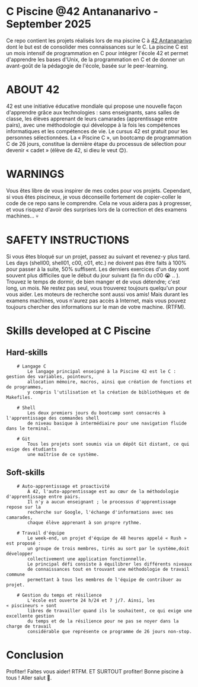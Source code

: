 # C Piscine @42 Antananarivo - September 2025

Ce repo contient les projets réalisés lors de ma piscine C à [42 Antananarivo](https://42antananarivo.mg/) dont le but est de consolider mes connaissances sur le C. La piscine C est un mois intensif de programmation en C pour intégrer l'école 42 et permet d'apprendre les bases d'Unix, de la programmation en C et de donner un avant-goût de la pédagogie de l'école, basée sur le peer-learning.

# ABOUT 42

42 est une initiative éducative mondiale qui propose une nouvelle façon d'apprendre grâce aux technologies : sans enseignants, sans salles de classe, les élèves apprenant de leurs camarades (apprentissage entre pairs), avec une méthodologie qui développe à la fois les compétences informatiques et les compétences de vie. Le cursus 42 est gratuit pour les personnes sélectionnées. La « Piscine C », un bootcamp de programmation C de 26 jours, constitue la dernière étape du processus de sélection pour devenir « cadet » (élève de 42, si dieu le veut :blush:).

# WARNINGS

Vous êtes libre de vous inspirer de mes codes pour vos projets. Cependant, si vous êtes piscineux, je vous déconseille fortement de copier-coller le code de ce repo sans le comprendre. Cela ne vous aidera pas à progresser, et vous risquez d'avoir des surprises lors de la correction et des examens machines... :skull:

# SAFETY INSTRUCTIONS

Si vous êtes bloqué sur un projet, passez au suivant et revenez-y plus tard. Les days (shell00, shell01, c00, c01, etc.) ne doivent pas être faits à 100% pour passer à la suite, 50% suffisent.
Les derniers exercices d'un day sont souvent plus difficiles que le début du jour suivant (la fin du c00 :sob: .. ).
Trouvez le temps de dormir, de bien manger et de vous détendre; c'est long, un mois.
Ne restez pas seul, vous trouverez toujours quelqu'un pour vous aider. Les moteurs de recherche sont aussi vos amis! Mais durant les examens machines, vous n'aurez pas accès à Internet, mais vous pouvez toujours chercher des informations sur le man de votre machine. (RTFM).

# Skills developed at C Piscine

## Hard-skills
```
    # Langage C
        Le langage principal enseigné à la Piscine 42 est le C : gestion des variables, pointeurs,
        allocation mémoire, macros, ainsi que création de fonctions et de programmes,
        y compris l'utilisation et la création de bibliothèques et de Makefiles.

    # Shell
        Les deux premiers jours du bootcamp sont consacrés à l'apprentissage des commandes shell
        de niveau basique à intermédiaire pour une navigation fluide dans le terminal.

    # Git
        Tous les projets sont soumis via un dépôt Git distant, ce qui exige des étudiants
        une maîtrise de ce système.
```

## Soft-skills
```
    # Auto-apprentissage et proactivité
        À 42, l'auto-apprentissage est au cœur de la méthodologie d'apprentissage entre pairs.
        Il n'y a aucun enseignant ; le processus d'apprentissage repose sur la
        recherche sur Google, l'échange d'informations avec ses camarades,
        chaque élève apprenant à son propre rythme.
    
    # Travail d'équipe
        Le week-end, un projet d'équipe de 48 heures appelé « Rush » est proposé :
        un groupe de trois membres, tirés au sort par le système,doit développer
        collectivement une application fonctionnelle.
        Le principal défi consiste à équilibrer les différents niveaux
        de connaissances tout en trouvant une méthodologie de travail commune
        permettant à tous les membres de l'équipe de contribuer au projet.

    # Gestion du temps et résilience
        L'école est ouverte 24 h/24 et 7 j/7. Ainsi, les « piscineurs » sont
        libres de travailler quand ils le souhaitent, ce qui exige une excellente gestion
        du temps et de la résilience pour ne pas se noyer dans la charge de travail
        considérable que représente ce programme de 26 jours non-stop.
```

# Conclusion

Profiter! Faites vous aider! RTFM. ET SURTOUT profiter!
Bonne piscine à tous ! Aller salut 🫡.
